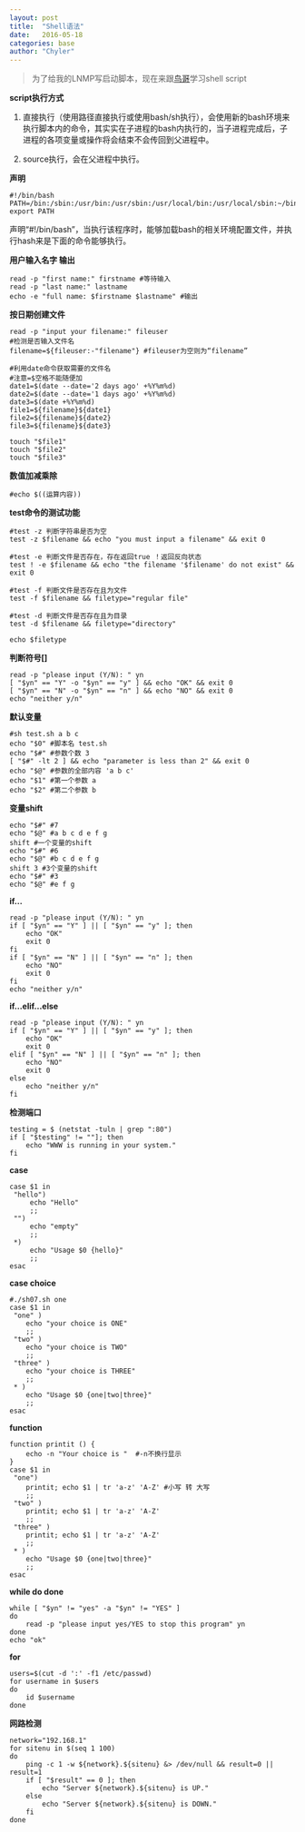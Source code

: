 ```yaml
---
layout: post
title:  "Shell语法"
date:   2016-05-18
categories: base
author: "Chyler"
---
```


>为了给我的LNMP写启动脚本，现在来跟<a href="http://vbird.dic.ksu.edu.tw/linux_basic/0320bash.php">鸟哥</a>学习shell script

**script执行方式**

1. 直接执行（使用路径直接执行或使用bash/sh执行），会使用新的bash环境来执行脚本内的命令，其实实在子进程的bash内执行的，当子进程完成后，子进程的各项变量或操作将会结束不会传回到父进程中。

2. source执行，会在父进程中执行。

**声明**

```
#!/bin/bash
PATH=/bin:/sbin:/usr/bin:/usr/sbin:/usr/local/bin:/usr/local/sbin:~/bin
export PATH
```
声明“\#!/bin/bash”，当执行该程序时，能够加载bash的相关环境配置文件，并执行hash来是下面的命令能够执行。

**用户输入名字 输出**

```
read -p "first name:" firstname #等待输入
read -p "last name:" lastname
echo -e "full name: $firstname $lastname" #输出
```

**按日期创建文件**

```
read -p "input your filename:" fileuser
#检测是否输入文件名
filename=${fileuser:-"filename"} #fileuser为空则为“filename”

#利用date命令获取需要的文件名
#注意=$空格不能随便加
date1=$(date --date='2 days ago' +%Y%m%d)
date2=$(date --date='1 days ago' +%Y%m%d)
date3=$(date +%Y%m%d)
file1=${filename}${date1}
file2=${filename}${date2}
file3=${filename}${date3}

touch "$file1"
touch "$file2"
touch "$file3"
```
**数值加减乘除**

```
#echo $((运算内容)) 
```
**test命令的测试功能**

```
#test -z 判断字符串是否为空
test -z $filename && echo "you must input a filename" && exit 0

#test -e 判断文件是否存在，存在返回true ！返回反向状态
test ! -e $filename && echo "the filename '$filename' do not exist" && exit 0

#test -f 判断文件是否存在且为文件
test -f $filename && filetype="regular file"

#test -d 判断文件是否存在且为目录
test -d $filename && filetype="directory"

echo $filetype
```

**判断符号[]**
```
read -p "please input (Y/N): " yn
[ "$yn" == "Y" -o "$yn" == "y" ] && echo "OK" && exit 0
[ "$yn" == "N" -o "$yn" == "n" ] && echo "NO" && exit 0
echo "neither y/n"
```

**默认变量**

```
#sh test.sh a b c
echo "$0" #脚本名 test.sh
echo "$#" #参数个数 3
[ "$#" -lt 2 ] && echo "parameter is less than 2" && exit 0
echo "$@" #参数的全部内容 'a b c'
echo "$1" #第一个参数 a
echo "$2" #第二个参数 b
```

**变量shift**
```
echo "$#" #7
echo "$@" #a b c d e f g
shift #一个变量的shift
echo "$#" #6 
echo "$@" #b c d e f g 
shift 3 #3个变量的shift
echo "$#" #3
echo "$@" #e f g
```

**if...**

```
read -p "please input (Y/N): " yn
if [ "$yn" == "Y" ] || [ "$yn" == "y" ]; then
	echo "OK"
	exit 0
fi
if [ "$yn" == "N" ] || [ "$yn" == "n" ]; then
	echo "NO"
	exit 0
fi
echo "neither y/n"

```

**if...elif...else**

```
read -p "please input (Y/N): " yn
if [ "$yn" == "Y" ] || [ "$yn" == "y" ]; then
	echo "OK"
	exit 0
elif [ "$yn" == "N" ] || [ "$yn" == "n" ]; then
	echo "NO"
	exit 0
else
	echo "neither y/n"
fi
```
**检测端口**

```
testing = $ (netstat -tuln | grep ":80")
if [ "$testing" != ""]; then
	echo "WWW is running in your system."
fi
```

**case**

```
case $1 in
 "hello")
	 echo "Hello"
	 ;;
 "")
	 echo "empty"
	 ;;
 *)
	 echo "Usage $0 {hello}"
	 ;;
esac
```
**case choice**

```
#./sh07.sh one
case $1 in
 "one" )
	echo "your choice is ONE"
	;;
 "two" )
	echo "your choice is TWO"
	;;
 "three" )
	echo "your choice is THREE"
	;;
 * )
	echo "Usage $0 {one|two|three}"
	;;
esac

```
**function**

```
function printit () {
	echo -n "Your choice is "  #-n不换行显示
}
case $1 in
 "one")
	printit; echo $1 | tr 'a-z' 'A-Z' #小写 转 大写
	;;
 "two" )
	printit; echo $1 | tr 'a-z' 'A-Z'
	;;
 "three" )
	printit; echo $1 | tr 'a-z' 'A-Z'
	;;
 * )
	echo "Usage $0 {one|two|three}"
	;;
esac

```
**while do done**

```
while [ "$yn" != "yes" -a "$yn" != "YES" ]
do
	read -p "please input yes/YES to stop this program" yn
done
echo "ok"
```
**for**

```
users=$(cut -d ':' -f1 /etc/passwd)
for username in $users
do
	id $username
done

```
**网路检测**

```
network="192.168.1"
for sitenu in $(seq 1 100)
do
	ping -c 1 -w ${network}.${sitenu} &> /dev/null && result=0 || result=1
	if [ "$result" == 0 ]; then
		echo "Server ${network}.${sitenu} is UP."
	else
		echo "Server ${network}.${sitenu} is DOWN."
	fi
done
```


